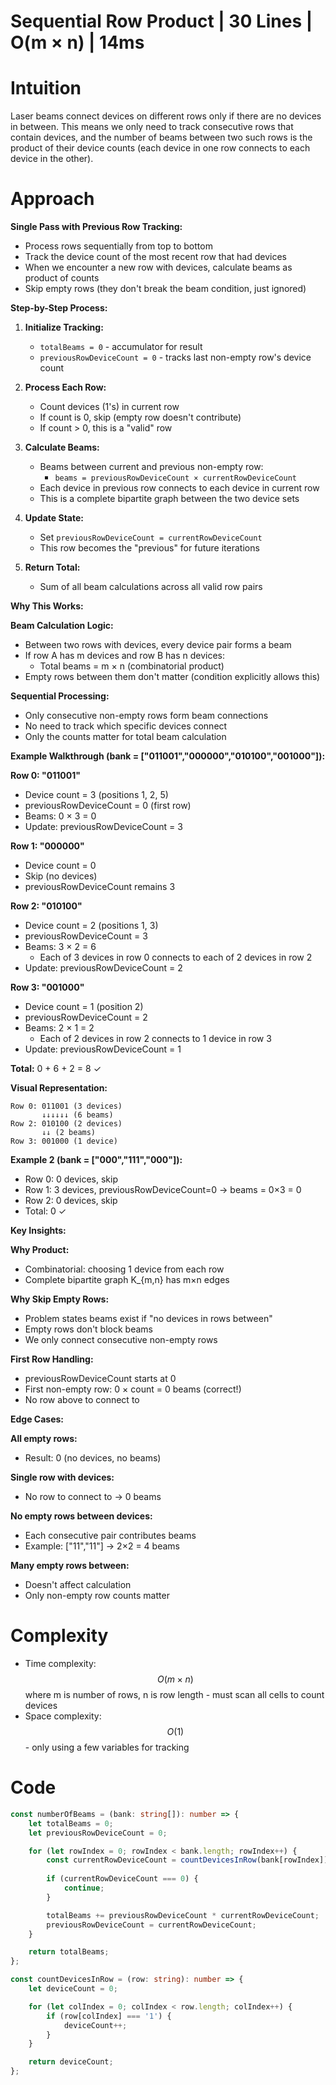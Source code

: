 # Sequential Row Product | 30 Lines | O(m × n) | 14ms

# Intuition
Laser beams connect devices on different rows only if there are no devices in between. This means we only need to track consecutive rows that contain devices, and the number of beams between two such rows is the product of their device counts (each device in one row connects to each device in the other).

# Approach
**Single Pass with Previous Row Tracking:**
- Process rows sequentially from top to bottom
- Track the device count of the most recent row that had devices
- When we encounter a new row with devices, calculate beams as product of counts
- Skip empty rows (they don't break the beam condition, just ignored)

**Step-by-Step Process:**

1. **Initialize Tracking:**
   - `totalBeams = 0` - accumulator for result
   - `previousRowDeviceCount = 0` - tracks last non-empty row's device count

2. **Process Each Row:**
   - Count devices (1's) in current row
   - If count is 0, skip (empty row doesn't contribute)
   - If count > 0, this is a "valid" row

3. **Calculate Beams:**
   - Beams between current and previous non-empty row:
     - `beams = previousRowDeviceCount × currentRowDeviceCount`
   - Each device in previous row connects to each device in current row
   - This is a complete bipartite graph between the two device sets

4. **Update State:**
   - Set `previousRowDeviceCount = currentRowDeviceCount`
   - This row becomes the "previous" for future iterations

5. **Return Total:**
   - Sum of all beam calculations across all valid row pairs

**Why This Works:**

**Beam Calculation Logic:**
- Between two rows with devices, every device pair forms a beam
- If row A has m devices and row B has n devices:
  - Total beams = m × n (combinatorial product)
- Empty rows between them don't matter (condition explicitly allows this)

**Sequential Processing:**
- Only consecutive non-empty rows form beam connections
- No need to track which specific devices connect
- Only the counts matter for total beam calculation

**Example Walkthrough (bank = ["011001","000000","010100","001000"]):**

**Row 0: "011001"**
- Device count = 3 (positions 1, 2, 5)
- previousRowDeviceCount = 0 (first row)
- Beams: 0 × 3 = 0
- Update: previousRowDeviceCount = 3

**Row 1: "000000"**
- Device count = 0
- Skip (no devices)
- previousRowDeviceCount remains 3

**Row 2: "010100"**
- Device count = 2 (positions 1, 3)
- previousRowDeviceCount = 3
- Beams: 3 × 2 = 6
  - Each of 3 devices in row 0 connects to each of 2 devices in row 2
- Update: previousRowDeviceCount = 2

**Row 3: "001000"**
- Device count = 1 (position 2)
- previousRowDeviceCount = 2
- Beams: 2 × 1 = 2
  - Each of 2 devices in row 2 connects to 1 device in row 3
- Update: previousRowDeviceCount = 1

**Total:** 0 + 6 + 2 = 8 ✓

**Visual Representation:**
```
Row 0: 011001 (3 devices)
       ↓↓↓↓↓↓ (6 beams)
Row 2: 010100 (2 devices)
       ↓↓ (2 beams)
Row 3: 001000 (1 device)
```

**Example 2 (bank = ["000","111","000"]):**

- Row 0: 0 devices, skip
- Row 1: 3 devices, previousRowDeviceCount=0 → beams = 0×3 = 0
- Row 2: 0 devices, skip
- Total: 0 ✓

**Key Insights:**

**Why Product:**
- Combinatorial: choosing 1 device from each row
- Complete bipartite graph K_{m,n} has m×n edges

**Why Skip Empty Rows:**
- Problem states beams exist if "no devices in rows between"
- Empty rows don't block beams
- We only connect consecutive non-empty rows

**First Row Handling:**
- previousRowDeviceCount starts at 0
- First non-empty row: 0 × count = 0 beams (correct!)
- No row above to connect to

**Edge Cases:**

**All empty rows:**
- Result: 0 (no devices, no beams)

**Single row with devices:**
- No row to connect to → 0 beams

**No empty rows between devices:**
- Each consecutive pair contributes beams
- Example: ["11","11"] → 2×2 = 4 beams

**Many empty rows between:**
- Doesn't affect calculation
- Only non-empty row counts matter

# Complexity
- Time complexity: $$O(m \times n)$$ where m is number of rows, n is row length - must scan all cells to count devices
- Space complexity: $$O(1)$$ - only using a few variables for tracking

# Code
```typescript
const numberOfBeams = (bank: string[]): number => {
    let totalBeams = 0;
    let previousRowDeviceCount = 0;

    for (let rowIndex = 0; rowIndex < bank.length; rowIndex++) {
        const currentRowDeviceCount = countDevicesInRow(bank[rowIndex]);
        
        if (currentRowDeviceCount === 0) {
            continue;
        }

        totalBeams += previousRowDeviceCount * currentRowDeviceCount;
        previousRowDeviceCount = currentRowDeviceCount;
    }

    return totalBeams;
};

const countDevicesInRow = (row: string): number => {
    let deviceCount = 0;

    for (let colIndex = 0; colIndex < row.length; colIndex++) {
        if (row[colIndex] === '1') {
            deviceCount++;
        }
    }

    return deviceCount;
};
```